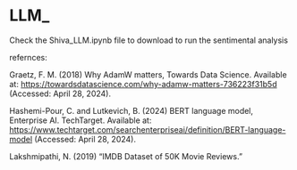 # LLM_


Check the Shiva_LLM.ipynb file to download to run the sentimental analysis 

refernces:


Graetz, F. M. (2018) Why AdamW matters, Towards Data Science. Available at: https://towardsdatascience.com/why-adamw-matters-736223f31b5d (Accessed: April 28, 2024).

Hashemi-Pour, C. and Lutkevich, B. (2024) BERT language model, Enterprise AI. TechTarget. Available at: https://www.techtarget.com/searchenterpriseai/definition/BERT-language-model (Accessed: April 28, 2024).

Lakshmipathi, N. (2019) “IMDB Dataset of 50K Movie Reviews.”

